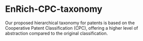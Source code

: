 # EnRich-CPC-taxonomy
Our proposed hierarchical taxonomy for patents is based on the Cooperative Patent Classification (CPC), offering a higher level of abstraction compared to the original classification.
